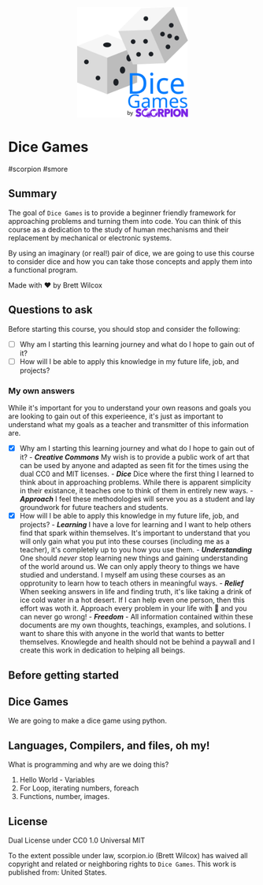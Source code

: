 <p align="center"><img src="docs/images/logo.svg" alt="Scorpion Dice Games Logo" height="225px"/></p>

# Dice Games

#scorpion #smore

## Summary

The goal of `Dice Games` is to provide a beginner friendly framework for approaching problems and turning them into code. You can think of this course as a dedication to the study of human mechanisms and their replacement by mechanical or electronic systems.

By using an imaginary (or real!) pair of dice, we are going to use this course to consider dice and how you can take those concepts and apply them into a functional program.

Made with ❤️ by Brett Wilcox

## Questions to ask

Before starting this course, you should stop and consider the following:

- [ ] Why am I starting this learning journey and what do I hope to gain out of it?
- [ ] How will I be able to apply this knowledge in my future life, job, and projects?

### My own answers

While it's important for you to understand your own reasons and goals you are looking to gain out of this experieence, it's just as important to understand what my goals as a teacher and transmitter of this information are.

- [x] Why am I starting this learning journey and what do I hope to gain out of it? - **_Creative Commons_** My wish is to provide a public work of art that can be used by anyone and adapted as seen fit for the times using the dual CC0 and MIT licenses. - **_Dice_** Dice where the first thing I learned to think about in approaching problems. While there is apparent simplicity in their existance, it teaches one to think of them in entirely new ways. - **_Approach_** I feel these methodologies will serve you as a student and lay groundwork for future teachers and students.
- [x] How will I be able to apply this knowledge in my future life, job, and projects? - **_Learning_** I have a love for learning and I want to help others find that spark within themselves. It's important to understand that you will only gain what you put into these courses (including me as a teacher), it's completely up to you how you use them. - **_Understanding_** One should _never_ stop learning new things and gaining understanding of the world around us. We can only apply theory to things we have studied and understand. I myself am using these courses as an opprotunity to learn how to teach others in meaningful ways. - **_Relief_** When seeking answers in life and finding truth, it's like taking a drink of ice cold water in a hot desert. If I can help even one person, then this effort was woth it. Approach every problem in your life with 💜 and you can never go wrong! - **_Freedom_** - All information contained within these documents are my own thoughts, teachings, examples, and solutions. I want to share this with anyone in the world that wants to better themselves. Knowlegde and health should not be behind a paywall and I create this work in dedication to helping all beings.

## Before getting started

## Dice Games

We are going to make a dice game using python.

## Languages, Compilers, and files, oh my!

What is programming and why are we doing this?

1. Hello World - Variables
2. For Loop, iterating numbers, foreach
3. Functions, number, images.

## License

Dual License under
CC0 1.0 Universal
MIT

To the extent possible under law, scorpion.io (Brett Wilcox) has waived all copyright and related or neighboring rights to `Dice Games`. This work is published from: United States.

